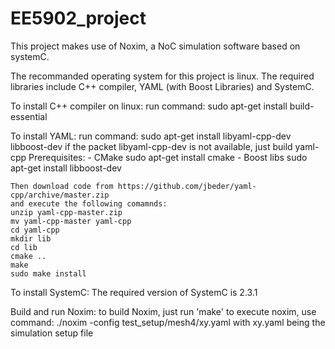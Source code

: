 # EE5902_project
This project makes use of Noxim, a NoC simulation software based on systemC.

The recommanded operating system for this project is linux. The required libraries include C++ compiler, YAML (with Boost Libraries) and SystemC.

To install C++ compiler on linux: 
	run command: sudo apt-get install build-essential

To install YAML: 
	run command: sudo apt-get install libyaml-cpp-dev libboost-dev
	if the packet libyaml-cpp-dev is not available, just build yaml-cpp
	    Prerequisites:
    - CMake
        sudo apt-get install cmake
    - Boost libs
    	sudo apt-get install libboost-dev

    Then download code from https://github.com/jbeder/yaml-cpp/archive/master.zip
    and execute the following comamnds:
	unzip yaml-cpp-master.zip
	mv yaml-cpp-master yaml-cpp
	cd yaml-cpp
	mkdir lib
	cd lib
	cmake ..
	make
	sudo make install

To install SystemC:
	The required version of SystemC is 2.3.1

Build and run Noxim:
	to build Noxim, just run 'make'
	to execute noxim, use command:
		./noxim -config test_setup/mesh4/xy.yaml
	with xy.yaml being the simulation setup file